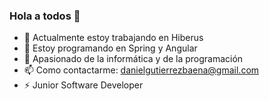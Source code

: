 ### Hola a todos 👋

<!--
**daniiguti/daniiguti** is a ✨ _special_ ✨ repository because its `README.md` (this file) appears on your GitHub profile.

Here are some ideas to get you started:
-->

- 🔭 Actualmente estoy trabajando en Hiberus
- 🌱 Estoy programando en Spring y Angular
- 💬 Apasionado de la informática y de la programación
- 📫 Como contactarme: danielgutierrezbaena@gmail.com
- ⚡ Junior Software Developer


